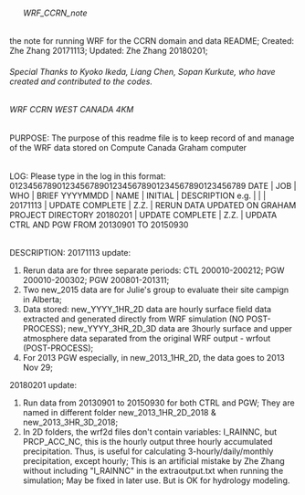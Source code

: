 ######       WRF_CCRN_note      ######   
the note for running WRF for the CCRN domain and data README;
Created: Zhe Zhang 20171113;
Updated: Zhe Zhang 20180201;

###### Special Thanks to Kyoko Ikeda, Liang Chen, Sopan Kurkute, who have created and contributed to the codes.

###### WRF CCRN WEST CANADA 4KM ######
PURPOSE:
The purpose of this readme file is to keep record of and manage
of the WRF data stored on Compute Canada Graham computer

######
LOG:
Please type in the log in this format:
01234567890123456789012345678901234567890123456789
 DATE    | JOB               | WHO     | BRIEF
YYYYMMDD | NAME              | INITIAL | DESCRIPTION
e.g.     |                   |         |
20171113 | UPDATE COMPLETE   | Z.Z.    | RERUN DATA UPDATED ON GRAHAM PROJECT DIRECTORY
20180201 | UPDATE COMPLETE   | Z.Z.    | UPDATA CTRL AND PGW FROM 20130901 TO 20150930

######
DESCRIPTION:
20171113 update:
1. Rerun data are for three separate periods: CTL 200010-200212; PGW 200010-200302; PGW 200801-201311;
2. Two new_2015 data are for Julie's group to evaluate their site campign in Alberta;
3. Data stored: new_YYYY_1HR_2D data are hourly surface field data extracted and generated directly from WRF simulation (NO POST-PROCESS); new_YYYY_3HR_2D_3D data are 3hourly surface and upper atmosphere data separated from the original WRF output - wrfout (POST-PROCESS);
4. For 2013 PGW especially, in new_2013_1HR_2D, the data goes to 2013 Nov 29;

20180201 update:
1. Run data from 20130901 to 20150930 for both CTRL and PGW; They are named in different folder new_2013_1HR_2D_2018 & new_2013_3HR_3D_2018;
2. In 2D folders, the wrf2d files don't contain variables: I_RAINNC, but PRCP_ACC_NC, this is the hourly output three hourly accumulated precipitation. Thus, is useful for calculating 3-hourly/daily/monthly precipitation, except hourly; This is an artificial mistake by Zhe Zhang without including "I_RAINNC" in the extraoutput.txt when running the simulation; May be fixed in later use. But is OK for hydrology modeling.
